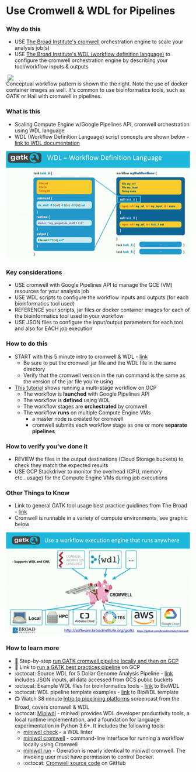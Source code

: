 # Use Cromwell & WDL for Pipelines

### Why do this
 - USE [The Broad Institute's cromwell](https://github.com/broadinstitute/cromwell) orchestration engine to scale your analysis job(s)
 - USE [The Broad Institute's WDL (workflow definition language)](https://software.broadinstitute.org/wdl) to configure the cromwell orchestration engine by describing your tool/workflow inputs & outputs  

  <img src="https://github.com/lynnlangit/gcp-for-bioinformatics/raw/master/images/wdl-cromwell.png" width=500 align=right> 

 Conceptual workflow pattern is shown the the right.  Note the use of docker container images as well.  It's common to use bioinformatics tools, such as GATK or Hail with cromwell in pipelines. 

### What is this
 - Scaling Compute Engine w/Google Pipelines API, cromwell orchestration using WDL language
 - WDL (Workflow Definition Language) script concepts are shown below - [link to WDL documentation](https://software.broadinstitute.org/wdl/documentation/quickstart)

[![wdl-concepts](/images/wdl-concepts.png)]()

### Key considerations
 - USE cromwell with Google Pipelines API to manage the GCE (VM) resources for your analysis job
 - USE WDL scripts to configure the workflow inputs and outputs (for each bioinformatics tool used)
 - REFERENCE your scripts, jar files or docker container images for each of the bioinformatics tool used in your workflow
 - USE JSON files to configure the input/output parameters for each tool and also for EACH job execution

### How to do this
 - START with this 5 minute intro to cromwell & WDL - [link](https://cromwell.readthedocs.io/en/stable/tutorials/FiveMinuteIntro/)
     - Be sure to put the cromwell jar file and the WDL file in the same directory
     - Verify that the cromwell version in the run command is the same as the version of the jar file you're using
 - [This tutorial](https://wdl-runner.readthedocs.io/en/latest/GettingStarted/TutorialOverview/#tutorial-scenario) shows running a multi-stage workflow on GCP
    - The workflow is **launched** with Google Pipelines API
    - The workflow is **defined** using WDL
    - The workflow stages are **orchestrated** by cromwell
    - The workflow **runs** on multiple Compute Engine VMs
      - a master node is created for cromwell
      - cromwell submits each workflow stage as one or more **separate pipelines**

### How to verify you've done it
 - REVIEW the files in the output destinations (Cloud Storage buckets) to check they match the expected results
 - USE GCP Stackdriver to monitor the overhead (CPU, memory etc...usage) for the Compute Engine VMs during job executions

### Other Things to Know
 - Link to general GATK tool usage best practice guidlines from The Broad - [link](https://software.broadinstitute.org/gatk/best-practices/)
 - Cromwell is runnable in a variety of compute environments, see graphic below

 [![cromwell-others](/images/cromwell-others.png)]()

### How to learn more
 - 📘 Step-by-step [run GATK cromwell pipeline locally and then on GCP](https://software.broadinstitute.org/gatk/documentation/article?id=12521)
 - 📘 Link to [run a GATK best practices pipeline](https://cloud.google.com/genomics/docs/tutorials/gatk) on GCP
 - :octocat: Source WDL for 5 Dollar Genome Analysis Pipeline - [link](https://github.com/gatk-workflows/five-dollar-genome-analysis-pipeline) includes JSON inputs, all data accessed from GCS public buckets
 - :octocat: Example WDL files for bioinformatics tools - [link](https://github.com/biowdl/tasks) to BioWDL
 - :octocat: WDL pipeline template examples - [link](https://github.com/biowdl/pipeline-template) to BioWDL template
 - 📺 Watch 38 minute [Intro to pipelining platforms](https://www.youtube.com/watch?v=HNONc2cmIO8&t=9s) screencast from the Broad, covers cromwell & WDL
 - :octocat: [Miniwdl](https://github.com/chanzuckerberg/miniwdl) - miniwdl provides WDL developer productivity tools, a local runtime implementation, and a foundation for language experimentation in Python 3.6+. It includes the following tools:
    - [miniwdl check](https://github.com/chanzuckerberg/miniwdl#miniwdl-check) - a WDL linter
    - [miniwdl cromwell](https://github.com/chanzuckerberg/miniwdl#miniwdl-cromwell) - command-line interface for running a workflow locally using Cromwell
    - [miniwdl run](https://github.com/chanzuckerberg/miniwdl#miniwdl-run) - Operation is nearly identical to miniwdl cromwell. The invoking user must have permission to control Docker.
    - :octocat: [Cromwell source code](https://github.com/broadinstitute/cromwell) on GitHub
